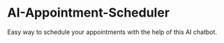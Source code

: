 
# AI-Appointment-Scheduler
Easy way to schedule your appointments with the help of this AI chatbot.
